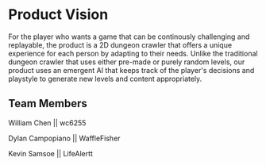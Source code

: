 
# Product Vision

For the player who wants a game that can be continously challenging and replayable, the product is a 2D dungeon crawler that offers a unique experience for each person by adapting to their needs.
Unlike the traditional dungeon crawler that uses either pre-made or purely random levels, our product uses an emergent AI that keeps track of the player's decisions and playstyle to generate new levels and content appropriately. 

## Team Members

William Chen || wc6255

Dylan Campopiano || WaffleFisher 

Kevin Samsoe || LifeAlertt


